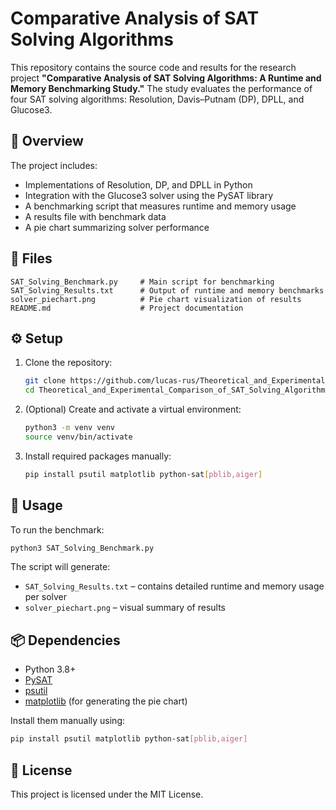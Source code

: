 # Comparative Analysis of SAT Solving Algorithms

This repository contains the source code and results for the research project **"Comparative Analysis of SAT Solving Algorithms: A Runtime and Memory Benchmarking Study."** The study evaluates the performance of four SAT solving algorithms: Resolution, Davis–Putnam (DP), DPLL, and Glucose3.

## 🧪 Overview

The project includes:
- Implementations of Resolution, DP, and DPLL in Python
- Integration with the Glucose3 solver using the PySAT library
- A benchmarking script that measures runtime and memory usage
- A results file with benchmark data
- A pie chart summarizing solver performance

## 📁 Files

```
SAT_Solving_Benchmark.py     # Main script for benchmarking
SAT_Solving_Results.txt      # Output of runtime and memory benchmarks
solver_piechart.png          # Pie chart visualization of results
README.md                    # Project documentation
```

## ⚙️ Setup

1. Clone the repository:
   ```bash
   git clone https://github.com/lucas-rus/Theoretical_and_Experimental_Comparison_of_SAT_Solving_Algorithms.git
   cd Theoretical_and_Experimental_Comparison_of_SAT_Solving_Algorithms
   ```

2. (Optional) Create and activate a virtual environment:
   ```bash
   python3 -m venv venv
   source venv/bin/activate
   ```

3. Install required packages manually:
   ```bash
   pip install psutil matplotlib python-sat[pblib,aiger]
   ```

## 🚀 Usage

To run the benchmark:
```bash
python3 SAT_Solving_Benchmark.py
```

The script will generate:
- `SAT_Solving_Results.txt` – contains detailed runtime and memory usage per solver
- `solver_piechart.png` – visual summary of results

## 📦 Dependencies

- Python 3.8+
- [PySAT](https://pysathq.github.io/)
- [psutil](https://github.com/giampaolo/psutil)
- [matplotlib](https://matplotlib.org/) (for generating the pie chart)

Install them manually using:
```bash
pip install psutil matplotlib python-sat[pblib,aiger]
```

## 📄 License

This project is licensed under the MIT License.
